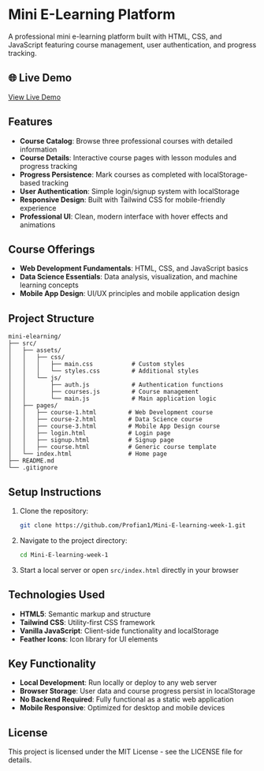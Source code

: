 # Mini E-Learning Platform

A professional mini e-learning platform built with HTML, CSS, and JavaScript featuring course management, user authentication, and progress tracking.

## 🌐 Live Demo

[View Live Demo](https://profian1.github.io/Mini-E-learning-week-1/src/)

## Features

- **Course Catalog**: Browse three professional courses with detailed information
- **Course Details**: Interactive course pages with lesson modules and progress tracking
- **Progress Persistence**: Mark courses as completed with localStorage-based tracking
- **User Authentication**: Simple login/signup system with localStorage
- **Responsive Design**: Built with Tailwind CSS for mobile-friendly experience
- **Professional UI**: Clean, modern interface with hover effects and animations

## Course Offerings

- **Web Development Fundamentals**: HTML, CSS, and JavaScript basics
- **Data Science Essentials**: Data analysis, visualization, and machine learning concepts
- **Mobile App Design**: UI/UX principles and mobile application design

## Project Structure

```
mini-elearning/
├── src/
│   ├── assets/
│   │   ├── css/
│   │   │   ├── main.css           # Custom styles
│   │   │   └── styles.css         # Additional styles
│   │   └── js/
│   │       ├── auth.js            # Authentication functions
│   │       ├── courses.js         # Course management
│   │       └── main.js            # Main application logic
│   ├── pages/
│   │   ├── course-1.html         # Web Development course
│   │   ├── course-2.html         # Data Science course
│   │   ├── course-3.html         # Mobile App Design course
│   │   ├── login.html            # Login page
│   │   ├── signup.html           # Signup page
│   │   ├── course.html           # Generic course template
│   └── index.html                # Home page
├── README.md
└── .gitignore
```

## Setup Instructions

1. Clone the repository:

   ```bash
   git clone https://github.com/Profian1/Mini-E-learning-week-1.git
   ```

2. Navigate to the project directory:

   ```bash
   cd Mini-E-learning-week-1
   ```

3. Start a local server or open `src/index.html` directly in your browser

## Technologies Used

- **HTML5**: Semantic markup and structure
- **Tailwind CSS**: Utility-first CSS framework
- **Vanilla JavaScript**: Client-side functionality and localStorage
- **Feather Icons**: Icon library for UI elements

## Key Functionality

- **Local Development**: Run locally or deploy to any web server
- **Browser Storage**: User data and course progress persist in localStorage
- **No Backend Required**: Fully functional as a static web application
- **Mobile Responsive**: Optimized for desktop and mobile devices

## License

This project is licensed under the MIT License - see the LICENSE file for details.
